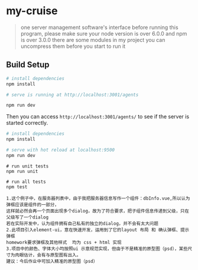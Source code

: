 # my-cruise

> one server management software's interface
before running this program, please make sure your node version is over 6.0.0 and npm is over 3.0.0
there are some modules in my project you can uncompress them before you start to run it

## Build Setup

``` bash mock-server ,please make sure the server is running before running this project
# install dependencies
npm install

# serve is running at http://localhost:3001/agents

npm run dev


``` 
Then you can access `http://localhost:3001/agents/` to see if the server is started correctly.


``` bash
# install dependencies
npm install

# serve with hot reload at localhost:9500
npm run dev

``` 


``` Unfinished
# run unit tests
npm run unit

# run all tests
npm test
```


``` some problems about this homework
1.这个例子中，在服务器列表中，由于我把服务器信息写作一个组件：dbInfo.vue,所以认为弹框应该是组件的一部分，
这样就必然会再一个页面出现多个dialog，故为了符合要求，把子组件信息传递到父级，只在父级写了一个dialog
若在实际开发中，认为组件拥有自己私有的独立的dialog，并不会有太大问题
2.此项目引入element-ui，意在快速开发，运用到了它的layout 布局 和 确认弹框、提示弹框
homework要求弹框及其他样式  均为 css + html 实现
3.项目中的颜色、字体大小均按照ui 示意规范实现，但由于不是精准的原型图（psd），某些尺寸为肉眼估计，会有与原型图有出入。
建议：今后作业中可加入精准的原型图（psd）

``` 


